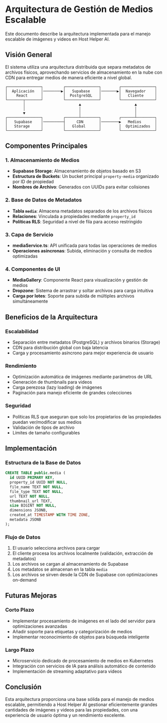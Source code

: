 # Arquitectura de Gestión de Medios Escalable

Este documento describe la arquitectura implementada para el manejo escalable de imágenes y videos en Host Helper AI.

## Visión General

El sistema utiliza una arquitectura distribuida que separa metadatos de archivos físicos, aprovechando servicios de almacenamiento en la nube con CDN para entregar medios de manera eficiente a nivel global.

```
┌───────────────┐         ┌───────────────┐        ┌───────────────┐
│  Aplicación   │────────▶│   Supabase    │───────▶│  Navegador    │
│    React      │         │  PostgreSQL   │        │   Cliente     │
└───────┬───────┘         └───────────────┘        └───────────────┘
        │                        ▲                        ▲
        │                        │                        │
        ▼                        │                        │
┌───────────────┐         ┌──────┴────────┐        ┌──────┴────────┐
│   Supabase    │─────────┤     CDN       │────────▶   Medios      │
│   Storage     │         │   Global      │        │  Optimizados  │
└───────────────┘         └───────────────┘        └───────────────┘
```

## Componentes Principales

### 1. Almacenamiento de Medios
- **Supabase Storage**: Almacenamiento de objetos basado en S3
- **Estructura de Buckets**: Un bucket principal `property-media` organizado por ID de propiedad
- **Nombres de Archivo**: Generados con UUIDs para evitar colisiones

### 2. Base de Datos de Metadatos
- **Tabla `media`**: Almacena metadatos separados de los archivos físicos
- **Relaciones**: Vinculada a propiedades mediante `property_id`
- **Políticas RLS**: Seguridad a nivel de fila para acceso restringido

### 3. Capa de Servicio
- **mediaService.ts**: API unificada para todas las operaciones de medios
- **Operaciones asíncronas**: Subida, eliminación y consulta de medios optimizadas

### 4. Componentes de UI
- **MediaGallery**: Componente React para visualización y gestión de medios
- **Dropzone**: Sistema de arrastrar y soltar archivos para carga intuitiva
- **Carga por lotes**: Soporte para subida de múltiples archivos simultáneamente

## Beneficios de la Arquitectura

### Escalabilidad
- Separación entre metadatos (PostgreSQL) y archivos binarios (Storage)
- CDN para distribución global con baja latencia
- Carga y procesamiento asíncrono para mejor experiencia de usuario

### Rendimiento
- Optimización automática de imágenes mediante parámetros de URL
- Generación de thumbnails para videos
- Carga perezosa (lazy loading) de imágenes
- Paginación para manejo eficiente de grandes colecciones

### Seguridad
- Políticas RLS que aseguran que solo los propietarios de las propiedades puedan ver/modificar sus medios
- Validación de tipos de archivo
- Límites de tamaño configurables

## Implementación

### Estructura de la Base de Datos
```sql
CREATE TABLE public.media (
  id UUID PRIMARY KEY,
  property_id UUID NOT NULL,
  file_name TEXT NOT NULL,
  file_type TEXT NOT NULL,
  url TEXT NOT NULL,
  thumbnail_url TEXT,
  size BIGINT NOT NULL,
  dimensions JSONB,
  created_at TIMESTAMP WITH TIME ZONE,
  metadata JSONB
);
```

### Flujo de Datos
1. El usuario selecciona archivos para cargar
2. El cliente procesa los archivos localmente (validación, extracción de metadatos)
3. Los archivos se cargan al almacenamiento de Supabase
4. Los metadatos se almacenan en la tabla `media`
5. Los archivos se sirven desde la CDN de Supabase con optimizaciones on-demand

## Futuras Mejoras

### Corto Plazo
- Implementar procesamiento de imágenes en el lado del servidor para optimizaciones avanzadas
- Añadir soporte para etiquetas y categorización de medios
- Implementar reconocimiento de objetos para búsqueda inteligente

### Largo Plazo
- Microservicio dedicado de procesamiento de medios en Kubernetes
- Integración con servicios de IA para análisis automático de contenido
- Implementación de streaming adaptativo para videos

## Conclusión

Esta arquitectura proporciona una base sólida para el manejo de medios escalable, permitiendo a Host Helper AI gestionar eficientemente grandes cantidades de imágenes y videos para las propiedades, con una experiencia de usuario óptima y un rendimiento excelente. 